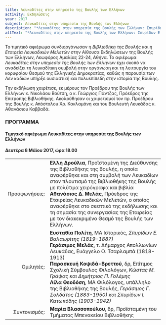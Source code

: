 ```yaml
---
title: Λευκαδίτες στην υπηρεσία της Βουλής των Ελλήνων
activity: Εκδηλώσεις
year: 2017
subject: Λευκαδίτες στην υπηρεσία της Βουλής των Ελλήνων
description: "*Λευκαδίτες στην υπηρεσία της Βουλής των Ελλήνων: Σπυρίδων Ε. Βαλαωρίτης \(1819-1887\) - Ευάγγελος Ο. Τσαρλαμπάς \(1818-1913\) - Κώστας Μ. Γράψας - Δημήτριος Π. Γολέμης - Γεράσιμος Γ. Σολδάτος \(1883-1950\) - Σπυρίδωνας Ι. Κατωπόδης \(1903-1942\). Τιμητική εκδήλωση,* Αθήνα 8 Μάϊου 2017. Ομιλητές: Ευσταθία Πολίτη, Γεράσιμος Μελάς, Παρασκευή Κοψιδά-Βρεττού και Λίλα Οεοδόση."
altText: "*Λευκαδίτες στην υπηρεσία της Βουλής των Ελλήνων: Σπυρίδων Ε. Βαλαωρίτης \(1819-1887\) - Ευάγγελος Ο. Τσαρλαμπάς \(1818-1913\) - Κώστας Μ. Γράψας - Δημήτριος Π. Γολέμης - Γεράσιμος Γ. Σολδάτος \(1883-1950\) - Σπυρίδωνας Ι. Κατωπόδης \(1903-1942\). Τιμητική εκδήλωση,* Αθήνα 8 Μάϊου 2017. Ομιλητές: Ευσταθία Πολίτη, Γεράσιμος Μελάς, Παρασκευή Κοψιδά-Βρεττού και Λίλα Οεοδόση. Η εκδήλωση έγινε στην Αίθουσα Εκδηλώσεων της Βουλής των Ελλήνων, Λεωφόρος Αμαλίας 22-24, Αθήνα. [\(περισσότερα εδώ\)](/xroniko/ekdhlwseis/lefkadites_stin_vouli.html)"
---
```


Το τιμητικό αφιέρωμα συνδιοργάνωσαν η *Βιβλιοθήκη της Βουλής* και η *Εταιρεία Λευκαδικών Μελετών* στην Αίθουσα Εκδηλώσεων της Βουλής των Ελλήνων, Λεωφόρος Αμαλίας 22-24, Αθήνα. Το αφιέρωμα *Λευκαδίτες στην υπηρεσία της Βουλής των Ελλήνων* έχει σκοπό να αναδείξει τη λευκαδίτικη συμβολή στην οργάνωση και τη λειτουργία του κορυφαίου Θεσμού της Ελληνικής Δημοκρατίας, καθώς η παρουσία των Λεν καδιών υπήρξε ουσιαστική και πολυεπίπεδη στην ιστορία της Βουλής.

Την εκδήλωση χαιρέτισε, εκ μέρους τον Προέδρου της Βουλής των Ελλήνων κ. Νικολάου Βούτση, ο κ. Γεώργιος Πάντζας, Πρόεδρος της Επιτροπής Βιβλιοθήκης. Ακολούθησαν οι χαιρετισμοί τον πρ. Προέδρου της Βουλής κ. Απόστολου Χρ. Κακλαμάνη και του Βουλευτή Λευκάδας κ. Αθανάσιου Καββαδά.

### ΠΡΟΓΡΑΜΜΑ

#### Τιμητικό αφιέρωμα Λευκαδίτες στην υπηρεσία της Βουλής των Ελλήνων
#### Δευτέρα 8 Μάϊου 2017, ώρα 18.00

|                              |                         |
| ---------------------------: | :---------------------- |
| <div class='donthyphenate'>Προσφωνήσεις:</div> | **Ελλη Δρούλια**, Προϊσταμένη της Διεύθυνσης της Βιβλιοθήκης της Βουλής, η οποία αναφέρθηκε και στη συμβολή των Λευκαδίων στον πλουτισμό της Βιβλιοθήκης της Βουλής με πολύτιμα χειρόγραφα και βιβλία <br/>**Αθανάσιος Δ. Μελάς**, Πρόεδρος της Εταιρείας Λευκαδικών Μελετών, ο οποίος αναφέρθηκε στο σκεπτικό της εκδήλωσης και τη σημασία της συνεργασίας της Εταιρείας με τον διακεκριμένο Θεσμό της Βουλής των Ελλήνων.<br/>
| <div class='donthyphenate'>Ομιλητές:</div> | **Ευσταθία Πολίτη**, ΜΑ Ιστορικός, *Σπυρίδων Ε. Βαλαωρίτης \(1819-1887\)*<br/>**Γεράσιμος Μελάς**, τ. Δήμαρχος Απολλωνίων Λευκάδας, Ευάγγελο Ο. Τσαρλαμπά \(1818-1913\)<br/>**Παρασκευή Κοψιδά-Βρεττού**, δρ, Επίτιμος Σχολική Σύμβουλος Φιλολόγων, *Κώστας Μ. Γράψας και Δημήτριος Π. Γολέμης* <br/>**Λίλα Θεοδόση**, ΜΑ Φιλόλογος, υπάλληλο της Βιβλιοθήκης της Βουλής, *Γεράσιμος Γ. Σολδάτος \(1883-1950\) και Σπυρίδων Ι. Κατωπόδης \(1903-1942\)*
| <div class='donthyphenate'>Συντονισμός:</div> | **Μαρία Βλασσοπούλου**, δρ, Προϊσταμένη του Τμήματος Μπενακείου Βιβλιοθήκης
